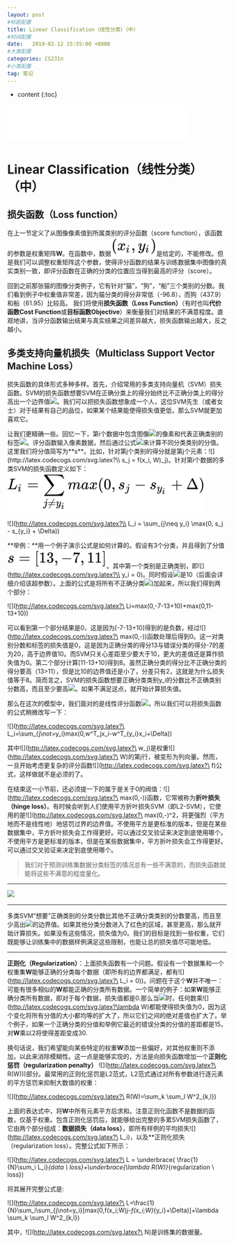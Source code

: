 ```yaml
---
layout: post
#标题配置
title: Linear Classification（线性分类）（中）
#时间配置
date:   2019-02-12 15:55:00 +0800
#大类配置
categories: CS231n
#小类配置
tag: 笔记
---
```


* content
{:toc}

<iframe frameborder="no" border="0" marginwidth="0" marginheight="0" width="420" height="86" src="//music.163.com/outchain/player?type=2&id=26524326&auto=1&height=66"></iframe>

# Linear Classification（线性分类）（中）


## 损失函数（Loss function）

在上一节定义了从图像像素值到所属类别的评分函数（score function），该函数的参数是权重矩阵**W**。在函数中，数据![(x_i,y_i)](/styles/images/2019-02-11-linear-classification-1/equation9.svg)是给定的，不能修改。但是我们可以调整权重矩阵这个参数，使得评分函数的结果与训练数据集中图像的真实类别一致，即评分函数在正确的分类的位置应当得到最高的评分（score）。

回到之前那张猫的图像分类例子，它有针对“猫”，“狗”，“船”三个类别的分数。我们看到例子中权重值非常差，因为猫分类的得分非常低（-96.8），而狗（437.9）和船（61.95）比较高。
我们将使用**损失函数（Loss Function）**（有时也叫**代价函数Cost Function**或**目标函数Objective**）来衡量我们对结果的不满意程度。直观地讲，当评分函数输出结果与真实结果之间差异越大，损失函数输出越大，反之越小。

## 多类支持向量机损失（Multiclass Support Vector Machine Loss）

损失函数的具体形式多种多样。首先，介绍常用的多类支持向量机（SVM）损失函数。SVM的损失函数想要SVM在正确分类上的得分始终比不正确分类上的得分高出一个边界值![](http://latex.codecogs.com/svg.latex?\Delta)。我们可以把损失函数想象成一个人，这位SVM先生（或者女士）对于结果有自己的品位，如果某个结果能使得损失值更低，那么SVM就更加喜欢它。

让我们更精确一些。回忆一下，第i个数据中包含图像![](http://latex.codecogs.com/svg.latex?\x_i)的像素和代表正确类别的标签![](http://latex.codecogs.com/svg.latex?\y_i)。评分函数输入像素数据，然后通过公式![](http://latex.codecogs.com/svg.latex?\f(xi,W))来计算不同分类类别的分值。这里我们将分值简写为**s**。比如，针对第j个类别的得分就是第j个元素：![](http://latex.codecogs.com/svg.latex?\\ s_j = f(x_i, W)_j)。针对第i个数据的多类SVM的损失函数定义如下：
![](/styles/images/2019-02-12-linear-classification-2/equation1.svg)

![](http://latex.codecogs.com/svg.latex?\\ L_i = \sum_{j\neq y_i} \max(0, s_j - s_{y_i} + \Delta))

**举例：**用一个例子演示公式是如何计算的。假设有3个分类，并且得到了分值![](/styles/images/2019-02-12-linear-classification-2/equation2.svg)。其中第一个类别是正确类别，即![](http://latex.codecogs.com/svg.latex?\\ y_i = 0)。同时假设![](http://latex.codecogs.com/svg.latex?\Delta)是10（后面会详细介绍该超参数）。上面的公式是将所有不正确分类![](http://latex.codecogs.com/svg.latex?\(j\not=y_i))加起来，所以我们得到两个部分：

![](http://latex.codecogs.com/svg.latex?\ Li=max(0,-7-13+10)+max(0,11-13+10))

可以看到第一个部分结果是0，这是因为[-7-13+10]得到的是负数，经过![](http://latex.codecogs.com/svg.latex?\ max(0,-))函数处理后得到0。这一对类别分数和标签的损失值是0，这是因为正确分类的得分13与错误分类的得分-7的差为20，高于边界值10。而SVM只关心差距至少要大于10，更大的差值还是算作损失值为0。第二个部分计算[11-13+10]得到8。虽然正确分类的得分比不正确分类的得分要高（13>11），但是比10的边界值还是小了，分差只有2，这就是为什么损失值等于8。简而言之，SVM的损失函数想要正确分类类别y_i的分数比不正确类别分数高，而且至少要高![](http://latex.codecogs.com/svg.latex?\Delta)。如果不满足这点，就开始计算损失值。

那么在这次的模型中，我们面对的是线性评分函数![](http://latex.codecogs.com/svg.latex?\（f(x_i,W)=Wx_i）)，所以我们可以将损失函数的公式稍微改写一下：


![](http://latex.codecogs.com/svg.latex?\ L_i=\sum_{j\not=y_i}max(0,w^T_jx_i-w^T_{y_i}x_i+\Delta))

其中![](http://latex.codecogs.com/svg.latex?\ w_j)是权重![](http://latex.codecogs.com/svg.latex?\ W)的第j行，被变形为列向量。然而，一旦开始考虑更复杂的评分函数![](http://latex.codecogs.com/svg.latex?\ f)公式，这样做就不是必须的了。

在结束这一小节前，还必须提一下的属于是关于0的阀值：![](http://latex.codecogs.com/svg.latex?\ max(0,-))函数，它常被称为**折叶损失（hinge loss）**。有时候会听到人们使用平方折叶损失SVM（即L2-SVM），它使用的是![](http://latex.codecogs.com/svg.latex?\ max(0,-)^2，将更强烈（平方地而不是线性地）地惩罚过界的边界值。不使用平方是更标准的版本，但是在某些数据集中，平方折叶损失会工作得更好。可以通过交叉验证来决定到底使用哪个。不使用平方是更标准的版本，但是在某些数据集中，平方折叶损失会工作得更好。可以通过交叉验证来决定到底使用哪个。

> 我们对于预测训练集数据分类标签的情况总有一些不满意的，而损失函数就能将这些不满意的程度量化。

----------------------------------------------

![](/styles/images/2019-02-11-linear-classification-1/margin.jpg)

----------------------------------------------

多类SVM“想要”正确类别的分类分数比其他不正确分类类别的分数要高，而且至少高出![](http://latex.codecogs.com/svg.latex?\Delta)的边界值。如果其他分类分数进入了红色的区域，甚至更高，那么就开始计算损失。如果没有这些情况，损失值为0。我们的目标是找到一些权重，它们既能够让训练集中的数据样例满足这些限制，也能让总的损失值尽可能地低。

----------------------------------------------

**正则化（Regularization）**：上面损失函数有一个问题。假设有一个数据集和一个权重集**W**能够正确的分类每个数据（即所有的边界都满足，都有![](http://latex.codecogs.com/svg.latex?\ L_i = 0))。问题在于这个**W**并不唯一：可能有很多相似的**W**都能正确的分类所有数据。一个简单的例子：如果**W**能够正确分类所有数据，即对于每个数据，损失值都是0.那么当![](http://latex.codecogs.com/svg.latex?\lambda>1)时，任何数乘![](http://latex.codecogs.com/svg.latex?\lambda W)都能使得损失值为0，因为这个变化将所有分值的大小都均等的扩大了，所以它们之间的绝对差值也扩大了。举个例子，如果一个正确分类的分值和举例它最近的错误分类的分值的差距都是15，对**W**乘以2将使得差距变成30.

换句话说，我们希望能向某些特定的权重**W**添加一些偏好，对其他权重则不添加，以此来消除模糊性。这一点是能够实现的，方法是向损失函数增加一个**正则化惩罚（regularization penalty）** ![](http://latex.codecogs.com/svg.latex?\ R(W)))部分。最常用的正则化惩罚是L2范式，L2范式通过对所有参数进行逐元素的平方惩罚来抑制大数值的权重：

![](http://latex.codecogs.com/svg.latex?\ R(W)=\sum_k \sum_l W^2_{k,l})

上面的表达式中，将**W**中所有元素平方后求和。注意正则化函数不是数据的函数，仅基于权重。包含正则化惩罚后，就能够给出完整的多累SVM损失函数了，它由两个部分组成：**数据损失（data loss）**，即所有样例的平均损失![](http://latex.codecogs.com/svg.latex?\ L_i)，以及**正则化损失（regularization loss）。完整公式如下所示：

![](http://latex.codecogs.com/svg.latex?\ L = \underbrace{ \frac{1}{N}\sum_i L_i}_{data \  loss}+\underbrace{\lambda R(W)}_{regularization \ loss})

将其展开完整公式是:

![](http://latex.codecogs.com/svg.latex?\ L=\frac{1}{N}\sum_i\sum_{j\not=y_i}[max(0,f(x_i;W)_j-f(x_i;W)_{y_i}+\Delta)]+\lambda \sum_k \sum_l W^2_{k,l})

其中，![](http://latex.codecogs.com/svg.latex?\ N)是训练集的数据量。